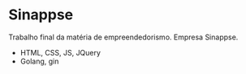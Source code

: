 # Sinappse
Trabalho final da matéria de empreendedorismo.
Empresa Sinappse.

- HTML, CSS, JS, JQuery
- Golang, gin